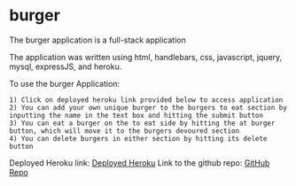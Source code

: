 # burger

The burger application is a full-stack application

The application was written using html, handlebars, css, javascript, jquery, mysql, expressJS, and heroku.

To use the burger Application: 

    1) Click on deployed heroku link provided below to access application
    2) You can add your own unique burger to the burgers to eat section by inputting the name in the text box and hitting the submit button
    3) You can eat a burger on the to eat side by hitting the at burger button, which will move it to the burgers devoured section
    4) You can delete burgers in either section by hitting its delete button

Deployed Heroku link: [Deployed Heroku]()
Link to the github repo: [GitHub Repo](https://github.com/nguyenj0215/burger)